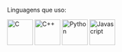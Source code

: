 Linguagens que uso: <br>

<img 
  width=60
  title="C"
  alt="C"
  src="https://github.com/Akitsute/Akitsute/assets/118070875/7c9b1fc8-147f-43ab-ac6c-08556272a373"
/>
<img 
  width=60
  title="C++"
  alt="C++"
  src="https://github.com/Akitsute/Akitsute/assets/118070875/aea50364-ab9d-4b21-b317-5f6692535160"
/>
<img 
  width=60
  title="Python"
  alt="Python"
  src="https://github.com/Akitsute/Akitsute/assets/118070875/0faa0b76-87e9-46b8-9b11-badcfb39165d"
/>
<img 
  width=60
  title="Javascript"
  alt="Javascript"
  src="https://github.com/Akitsute/Akitsute/assets/118070875/050114e8-b3eb-4389-b228-7f9ad138d34c"
/>
